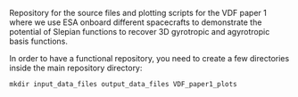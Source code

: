 Repository for the source files and plotting scripts for the VDF paper 1 where we use ESA onboard different spacecrafts to demonstrate the potential of Slepian functions to recover 3D gyrotropic and agyrotropic basis functions. 

In order to have a functional repository, you need to create a few directories inside the main repository directory:
```
mkdir input_data_files output_data_files VDF_paper1_plots
```
